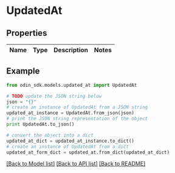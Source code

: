 # UpdatedAt


## Properties

Name | Type | Description | Notes
------------ | ------------- | ------------- | -------------

## Example

```python
from odin_sdk.models.updated_at import UpdatedAt

# TODO update the JSON string below
json = "{}"
# create an instance of UpdatedAt from a JSON string
updated_at_instance = UpdatedAt.from_json(json)
# print the JSON string representation of the object
print UpdatedAt.to_json()

# convert the object into a dict
updated_at_dict = updated_at_instance.to_dict()
# create an instance of UpdatedAt from a dict
updated_at_form_dict = updated_at.from_dict(updated_at_dict)
```
[[Back to Model list]](../README.md#documentation-for-models) [[Back to API list]](../README.md#documentation-for-api-endpoints) [[Back to README]](../README.md)


